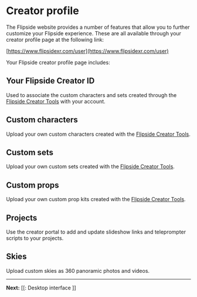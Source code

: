 # Creator profile

The Flipside website provides a number of features that allow you to further
customize your Flipside experience. These are all available through your creator
profile page at the following link:

[https://www.flipsidexr.com/user](https://www.flipsidexr.com/user)

Your Flipside creator profile page includes:

## Your Flipside Creator ID

Used to associate the custom characters and sets created through the
[Flipside Creator Tools](/docs/2023.2/creator-tools) with your account.

## Custom characters

Upload your own custom characters created with the [Flipside Creator Tools](/docs/2023.2/creator-tools).

## Custom sets 

Upload your own custom sets created with the [Flipside Creator Tools](/docs/2023.2/creator-tools).

## Custom props

Upload your own custom prop kits created with the [Flipside Creator Tools](/docs/2023.2/creator-tools).

## Projects

Use the creator portal to add and update slideshow links and teleprompter scripts to your projects.

## Skies

Upload custom skies as 360 panoramic photos and videos.

---

**Next:** [[: Desktop interface ]]
